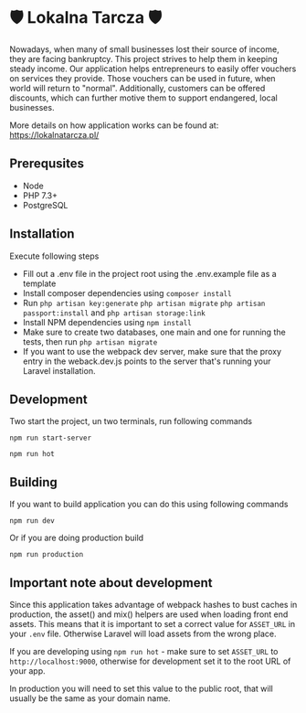 # 🛡️ Lokalna Tarcza 🛡️


Nowadays, when many of small businesses lost their source of income, they are facing bankruptcy. This project strives to help them in keeping steady income.
Our application helps entrepreneurs to easily offer vouchers on services they provide. Those vouchers can be used in future, when world will return to "normal".
Additionally, customers can be offered discounts, which can further motive them to support endangered, local businesses.

More details on how application works can be found at:
https://lokalnatarcza.pl/

## Prerequsites
* Node
* PHP 7.3+
* PostgreSQL

## Installation

Execute following steps
- Fill out a .env file in the project root using the .env.example file as a template
- Install composer dependencies using `composer install`
- Run `php artisan key:generate` `php artisan migrate` `php artisan passport:install` and `php artisan storage:link`
- Install NPM dependencies using `npm install`
- Make sure to create two databases, one main and one for running the tests, then run `php artisan migrate`
- If you want to use the webpack dev server, make sure that the proxy entry in the weback.dev.js points to the server that's running your Laravel installation.

## Development

Two start the project, un two terminals, run following commands

```
npm run start-server
```

```
npm run hot
```

## Building

If you want to build application you can do this using following commands

```
npm run dev
```

Or if you are doing production build

```
npm run production
```

## Important note about development

Since this application takes advantage of webpack hashes to bust caches in production, the asset() and mix() helpers are used when loading front end assets. This means that it is important to set a correct value for `ASSET_URL` in your `.env` file. Otherwise Laravel will load assets from the wrong place.

If you are developing using `npm run hot` - make sure to set `ASSET_URL` to `http://localhost:9000`, otherwise for development set it to the root URL of your app.

In production you will need to set this value to the public root, that will usually be the same as your domain name.
